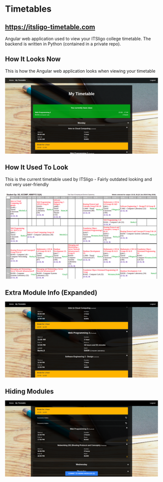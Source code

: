 # Timetables
## https://itsligo-timetable.com

Angular web application used to view your ITSligo college timetable. The backend is written in Python (contained in a private repo).

## How It Looks Now
This is how the Angular web application looks when viewing your timetable

![New Timetable](_images/its_timetable.png?raw=true "New Timetable")

## How It Used To Look
This is the current timetable used by ITSligo - Fairly outdated looking and not very user-friendly

![Old Timetable](_images/oldtimetable.png?raw=true "Old Timetable")

## Extra Module Info (Expanded)

![Module Info](_images/its_timetable2.png?raw=true "Module Info")

## Hiding Modules

![Hiding Modules](_images/its_timetable3.png?raw=true "Hiding Modules")